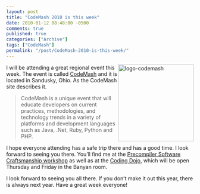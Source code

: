```yaml
---
layout: post
title: "CodeMash 2010 is this week"
date: 2010-01-12 08:48:00 -0500
comments: true
published: true
categories: ["Archive"]
tags: ["CodeMash"]
permalink: "/post/CodeMash-2010-is-this-week/"
---
```


<p><a href="/files/media/image/WindowsLiveWriter/CodeMash2010isthisweek_7BF5/logo-codemash_2.gif"><img style="border-bottom: 0px; border-left: 0px; display: inline; margin-left: 0px; border-top: 0px; margin-right: 0px; border-right: 0px" title="logo-codemash" src="http://brendan.enrick.com/files/media/image/WindowsLiveWriter/CodeMash2010isthisweek_7BF5/logo-codemash_thumb.gif" border="0" alt="logo-codemash" width="203" height="206" align="right" /></a> I will be attending a great regional event this week. The event is called <a href="http://codemash.org/">CodeMash</a> and it is located in Sandusky, Ohio. As the CodeMash site describes it.</p>
<blockquote>
<p>CodeMash is a unique event that will educate developers on current practices, methodologies, and technology trends in a variety of platforms and development languages such as Java, .Net, Ruby, Python and PHP.</p>
</blockquote>
<p>I hope everyone attending has a safe trip there and has a good time. I look forward to seeing you there. You&rsquo;ll find me at the <a href="http://codemash.org/Precompiler#Craftsmanship" target="_blank">Precompiler Software Craftsmanship workshop</a> as well as at the <a href="http://codemash.org/Sessions#Coding+Dojo" target="_blank">Coding Dojo</a>, which will be open Thursday and Friday in the Banyan room.</p>
<p>I look forward to seeing you all there. If you don&rsquo;t make it out this year, there is always next year. Have a great week everyone!</p>
